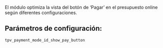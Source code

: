 El módulo optimiza la vista del botón de ‘Pagar’ en el presupuesto online según diferentes configuraciones.

## Parámetros de configuración:
```
tpv_payment_mode_id_show_pay_button
```
